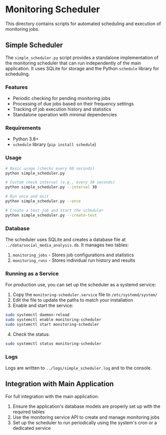 # Monitoring Scheduler

This directory contains scripts for automated scheduling and execution of monitoring jobs.

## Simple Scheduler

The `simple_scheduler.py` script provides a standalone implementation of the monitoring scheduler
that can run independently of the main application. It uses SQLite for storage and the Python
`schedule` library for scheduling.

### Features

- Periodic checking for pending monitoring jobs
- Processing of due jobs based on their frequency settings
- Tracking of job execution history and statistics
- Standalone operation with minimal dependencies

### Requirements

- Python 3.8+
- `schedule` library (`pip install schedule`)

### Usage

```bash
# Basic usage (checks every 60 seconds)
python simple_scheduler.py

# Custom check interval (e.g., every 30 seconds)
python simple_scheduler.py --interval 30

# Run once and exit
python simple_scheduler.py --once

# Create a test job and start the scheduler
python simple_scheduler.py --create-test
```

### Database

The scheduler uses SQLite and creates a database file at `../data/social_media_analysis.db`.
It manages two tables:

1. `monitoring_jobs` - Stores job configurations and statistics
2. `monitoring_runs` - Stores individual run history and results

### Running as a Service

For production use, you can set up the scheduler as a systemd service:

1. Copy the `monitoring-scheduler.service` file to `/etc/systemd/system/`
2. Edit the file to update the paths to match your installation
3. Enable and start the service:

```bash
sudo systemctl daemon-reload
sudo systemctl enable monitoring-scheduler
sudo systemctl start monitoring-scheduler
```

4. Check the status:

```bash
sudo systemctl status monitoring-scheduler
```

### Logs

Logs are written to `../logs/simple_scheduler.log` and to the console.

## Integration with Main Application

For full integration with the main application:

1. Ensure the application's database models are properly set up with the required tables
2. Use the monitoring service API to create and manage monitoring jobs
3. Set up the scheduler to run periodically using the system's cron or a dedicated service
